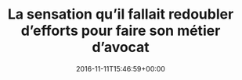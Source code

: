 ---
title: La sensation qu’il fallait redoubler d’efforts pour faire son métier d’avocat
date: 2016-11-11T15:46:59+00:00
concerned:
  - margot-pugliese
press:
  title: Libération
  url: https://www.liberation.fr/france/2016/11/11/la-sensation-qu-il-fallait-redoubler-d-efforts-pour-faire-son-metier-d-avocat_1527857
---